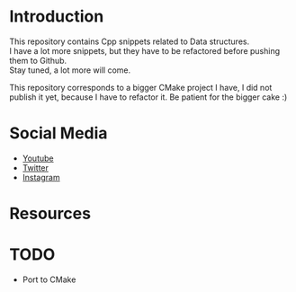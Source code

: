 # Introduction
This repository contains Cpp snippets related to Data structures.<br>
I have a lot more snippets, but they have to be refactored before pushing them to Github.<br>
Stay tuned, a lot more will come.

This repository corresponds to a bigger CMake project I have, I did not publish it yet, because I have to refactor it.
Be patient for the bigger cake :)

# Social Media
- [Youtube](https://youtube.com/Melardev)
- [Twitter](https://twitter.com/@melardev)
- [Instagram](https://instagram.com/melar_dev)

# Resources

# TODO
- Port to CMake